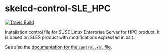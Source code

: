 skelcd-control-SLE_HPC
===================

[![Travis Build](https://travis-ci.org/yast/skelcd-control-SLE_HPC.svg?branch=master)](https://travis-ci.org/yast/skelcd-control-SLES)


Installation control file for SUSE Linux Enterprise Server for HPC product. It is based on SLES
product with modifications expressed in xslt.

See also the [documentation for the `control.xml` file][1].

[1]: https://github.com/yast/yast-installation/blob/master/doc/control-file.md

